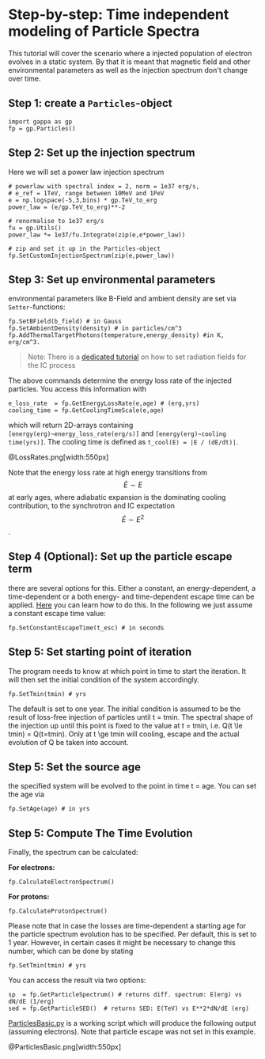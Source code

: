 Step-by-step: Time independent modeling of Particle Spectra
===========================================================


This tutorial will cover the scenario where a injected population of electron evolves in a static 
system. By that it is meant that magnetic field and other environmental parameters 
as well as the injection spectrum don't change over time. 

Step 1: create a `Particles`-object
----------------------------------

```
import gappa as gp
fp = gp.Particles()
```

Step 2: Set up the injection spectrum
-------------------------------------

Here we will set a power law injection spectrum
```
# powerlaw with spectral index = 2, norm = 1e37 erg/s, 
# e_ref = 1TeV, range between 10MeV and 1PeV
e = np.logspace(-5,3,bins) * gp.TeV_to_erg 
power_law = (e/gp.TeV_to_erg)**-2

# renormalise to 1e37 erg/s
fu = gp.Utils()
power_law *= 1e37/fu.Integrate(zip(e,e*power_law))

# zip and set it up in the Particles-object
fp.SetCustomInjectionSpectrum(zip(e,power_law))
```

Step 3: Set up environmental parameters
---------------------------------------

environmental parameters like B-Field and ambient density are set via `Setter`-functions: 
```
fp.SetBField(b_field) # in Gauss
fp.SetAmbientDensity(density) # in particles/cm^3
fp.AddThermalTargetPhotons(temperature,energy_density) #in K, erg/cm^3. 
```
>Note: 
>There is a [dedicated tutorial](inverse_compton.md) on how to set radiation fields for the IC process 
 
The above commands determine the energy loss rate of the injected particles. You access this information with 

```
e_loss_rate  = fp.GetEnergyLossRate(e,age) # (erg,yrs)
cooling_time = fp.GetCoolingTimeScale(e,age)
```
which will return 2D-arrays containing `[energy(erg)~energy_loss_rate(erg/s)]` and 
`[energy(erg)~cooling time(yrs)]`. The cooling time is defined as `t_cool(E) = |E / (dE/dt)|`. 

@LossRates.png[width:550px] 
 
Note that the energy loss rate at high energy transitions from $$\dot{E}\sim E$$ at 
early ages, where adiabatic expansion is the dominating cooling contribution, to 
the synchrotron and IC expectation $$\dot{E}\sim E^2$$. 


Step 4 (Optional): Set up the particle escape term
--------------------------------------------------

there are several options for this. Either a constant, an energy-dependent, a 
time-dependent or a both energy- and time-dependent escape time can be applied.
[Here](particle_escape.md) you can learn how to do this. In the following we
just assume a constant escape time value:

```
fp.SetConstantEscapeTime(t_esc) # in seconds
```

Step 5: Set starting point of iteration
---------------------------------------

The program needs to know at which point in time to start the iteration.
It will then set the initial condition of the system accordingly. 

```
fp.SetTmin(tmin) # yrs
```
The default is set to one year. 
The initial condition is assumed to be the result of loss-free injection of
particles until t = tmin. The spectral shape of the injection up until this point
is fixed to the value at t = tmin, i.e. Q(t \le tmin) =  Q(t=tmin). 
Only at t \ge tmin will cooling, escape and the actual evolution of Q be taken
into account.


Step 5: Set the source age
--------------------------

the specified system will be evolved to the point in time t = age. You can set
the age via

```
fp.SetAge(age) # in yrs
```




Step 5: Compute The Time Evolution
----------------------------------

Finally, the spectrum can be calculated:

__For electrons:__
```
fp.CalculateElectronSpectrum()
```

__For protons:__
```
fp.CalculateProtonSpectrum()
```
Please note that in case the losses are time-dependent a starting age for the particle spectrum 
evolution has to be specified. Per default, this is set to 1 year. However, in certain cases it 
might be necessary to change this number, which can be done by stating 
```
fp.SetTmin(tmin) # yrs
```


You can access the result via two options:
```
sp  = fp.GetParticleSpectrum() # returns diff. spectrum: E(erg) vs dN/dE (1/erg)
sed = fp.GetParticleSED()  # returns SED: E(TeV) vs E**2*dN/dE (erg)
```



[ParticlesBasic.py](Here) is a working script which will produce the following 
output (assuming electrons). Note that particle escape was not set in this example.

@ParticlesBasic.png[width:550px] 




